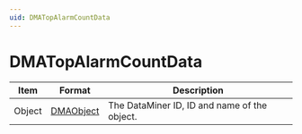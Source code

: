 ```yaml
---
uid: DMATopAlarmCountData
---
```


# DMATopAlarmCountData

| Item | Format  | Description |
|------|---------|-------------|
| Object | [DMAObject](xref:DMAObject) | The DataMiner ID, ID and name of the object. |
